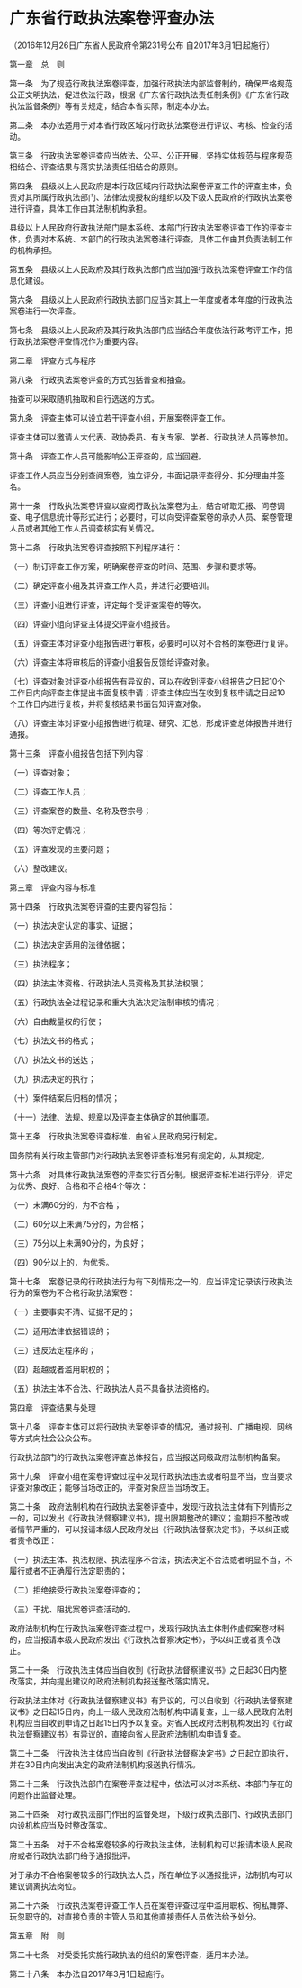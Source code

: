 # 广东省行政执法案卷评查办法

（2016年12月26日广东省人民政府令第231号公布 自2017年3月1日起施行）

 

第一章　总　则

 

第一条　为了规范行政执法案卷评查，加强行政执法内部监督制约，确保严格规范公正文明执法，促进依法行政，根据《广东省行政执法责任制条例》《广东省行政执法监督条例》等有关规定，结合本省实际，制定本办法。

第二条　本办法适用于对本省行政区域内行政执法案卷进行评议、考核、检查的活动。

第三条　行政执法案卷评查应当依法、公平、公正开展，坚持实体规范与程序规范相结合、评查结果与落实执法责任相结合的原则。

第四条　县级以上人民政府是本行政区域内行政执法案卷评查工作的评查主体，负责对其所属行政执法部门、法律法规授权的组织以及下级人民政府的行政执法案卷进行评查，具体工作由其法制机构承担。

县级以上人民政府行政执法部门是本系统、本部门行政执法案卷评查工作的评查主体，负责对本系统、本部门的行政执法案卷进行评查，具体工作由其负责法制工作的机构承担。

第五条　县级以上人民政府及其行政执法部门应当加强行政执法案卷评查工作的信息化建设。

第六条　县级以上人民政府行政执法部门应当对其上一年度或者本年度的行政执法案卷进行一次评查。

第七条　县级以上人民政府及其行政执法部门应当结合年度依法行政考评工作，把行政执法案卷评查情况作为重要内容。

 

第二章　评查方式与程序

 

第八条　行政执法案卷评查的方式包括普查和抽查。

抽查可以采取随机抽取和自行选送的方式。

第九条　评查主体可以设立若干评查小组，开展案卷评查工作。

评查主体可以邀请人大代表、政协委员、有关专家、学者、行政执法人员等参加。

第十条　评查工作人员可能影响公正评查的，应当回避。

评查工作人员应当分别查阅案卷，独立评分，书面记录评查得分、扣分理由并签名。

第十一条　行政执法案卷评查以查阅行政执法案卷为主，结合听取汇报、问卷调查、电子信息统计等形式进行；必要时，可以向受评查案卷的承办人员、案卷管理人员或者其他工作人员调查核实有关情况。

第十二条　行政执法案卷评查按照下列程序进行：

（一）制订评查工作方案，明确案卷评查的时间、范围、步骤和要求等。

（二）确定评查小组及其评查工作人员，并进行必要培训。

（三）评查小组进行评查，评定每个受评查案卷的等次。

（四）评查小组向评查主体提交评查小组报告。

（五）评查主体对评查小组报告进行审核，必要时可以对不合格的案卷进行复评。

（六）评查主体将审核后的评查小组报告反馈给评查对象。

（七）评查对象对评查小组报告有异议的，可以在收到评查小组报告之日起10个工作日内向评查主体提出书面复核申请；评查主体应当在收到复核申请之日起10个工作日内进行复核，并将复核结果书面告知评查对象。

（八）评查主体对评查小组报告进行梳理、研究、汇总，形成评查总体报告并进行通报。

第十三条　评查小组报告包括下列内容：

（一）评查对象；

（二）评查工作人员；

（三）评查案卷的数量、名称及卷宗号；

（四）等次评定情况；

（五）评查发现的主要问题；

（六）整改建议。

 

第三章　评查内容与标准

 

第十四条　行政执法案卷评查的主要内容包括：

（一）执法决定认定的事实、证据；

（二）执法决定适用的法律依据；

（三）执法程序；

（四）执法主体资格、行政执法人员资格及其执法权限；

（五）行政执法全过程记录和重大执法决定法制审核的情况；

（六）自由裁量权的行使；

（七）执法文书的格式；

（八）执法文书的送达；

（九）执法决定的执行；

（十）案件结案后归档的情况；

（十一）法律、法规、规章以及评查主体确定的其他事项。

第十五条　行政执法案卷评查标准，由省人民政府另行制定。

国务院有关行政主管部门对行政执法案卷评查标准另有规定的，从其规定。

第十六条　对具体行政执法案卷的评查实行百分制。根据评查标准进行评分，评定为优秀、良好、合格和不合格4个等次：

（一）未满60分的，为不合格；

（二）60分以上未满75分的，为合格；

（三）75分以上未满90分的，为良好；

（四）90分以上的，为优秀。

第十七条　案卷记录的行政执法行为有下列情形之一的，应当评定记录该行政执法行为的案卷为不合格行政执法案卷：

（一）主要事实不清、证据不足的；

（二）适用法律依据错误的；

（三）违反法定程序的；

（四）超越或者滥用职权的；

（五）执法主体不合法、行政执法人员不具备执法资格的。

 

第四章　评查结果与处理

 

第十八条　评查主体可以将行政执法案卷评查的情况，通过报刊、广播电视、网络等方式向社会公众公布。

行政执法部门的行政执法案卷评查总体报告，应当报送同级政府法制机构备案。

第十九条　评查小组在案卷评查过程中发现行政执法违法或者明显不当，应当要求评查对象改正；能够当场改正的，评查对象应当当场改正。

第二十条　政府法制机构在行政执法案卷评查中，发现行政执法主体有下列情形之一的，可以发出《行政执法督察建议书》，提出限期整改的建议；逾期拒不整改或者情节严重的，可以报请本级人民政府发出《行政执法督察决定书》，予以纠正或者责令改正：

（一）执法主体、执法权限、执法程序不合法，执法决定不合法或者明显不当，不履行或者不正确履行法定职责的；

（二）拒绝接受行政执法案卷评查的；

（三）干扰、阻扰案卷评查活动的。

政府法制机构在行政执法案卷评查过程中，发现行政执法主体制作虚假案卷材料的，应当报请本级人民政府发出《行政执法督察决定书》，予以纠正或者责令改正。

第二十一条　行政执法主体应当自收到《行政执法督察建议书》之日起30日内整改落实，并向提出建议的政府法制机构报送整改落实情况。

行政执法主体对《行政执法督察建议书》有异议的，可以自收到《行政执法督察建议书》之日起15日内，向上一级人民政府法制机构申请复查，上一级人民政府法制机构应当自收到申请之日起15日内予以复查。对省人民政府法制机构发出的《行政执法督察建议书》有异议的，直接向省人民政府法制机构申请复查。

第二十二条　行政执法主体应当自收到《行政执法督察决定书》之日起立即执行，并在30日内向发出决定的政府法制机构报送执行情况。

第二十三条　行政执法部门在案卷评查过程中，依法可以对本系统、本部门存在的问题作出监督处理。

第二十四条　对行政执法部门作出的监督处理，下级行政执法部门、行政执法部门内设机构应当及时整改落实。

第二十五条　对于不合格案卷较多的行政执法主体，法制机构可以报请本级人民政府或者行政执法部门给予通报批评。

对于承办不合格案卷较多的行政执法人员，所在单位予以通报批评，法制机构可以建议调离执法岗位。

第二十六条　行政执法案卷评查工作人员在案卷评查过程中滥用职权、徇私舞弊、玩忽职守的，对直接负责的主管人员和其他直接责任人员依法给予处分。

 

第五章　附　则

 

第二十七条　对受委托实施行政执法的组织的案卷评查，适用本办法。

第二十八条　本办法自2017年3月1日起施行。 